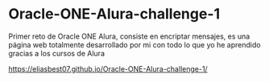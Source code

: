 # Oracle-ONE-Alura-challenge-1
Primer reto de Oracle ONE Alura, consiste en encriptar mensajes, es una página web totalmente desarrollado por mi con todo lo que yo he aprendido gracias a los cursos de Alura

https://eliasbest07.github.io/Oracle-ONE-Alura-challenge-1/
